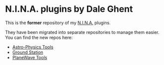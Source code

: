# N.I.N.A. plugins by Dale Ghent

This is the **former** repository of my [N.I.N.A.](https://nighttime-imaging.eu/) plugins.

They have been migrated into separate repositories to manage them easier. You can find the new repos here:

* [Astro-Physics Tools](https://github.com/daleghent/nina-astro-physics-tools)
* [Ground Station](https://github.com/daleghent/nina-ground-station)
* [PlaneWave Tools](https://github.com/daleghent/nina-planewave-tools)
